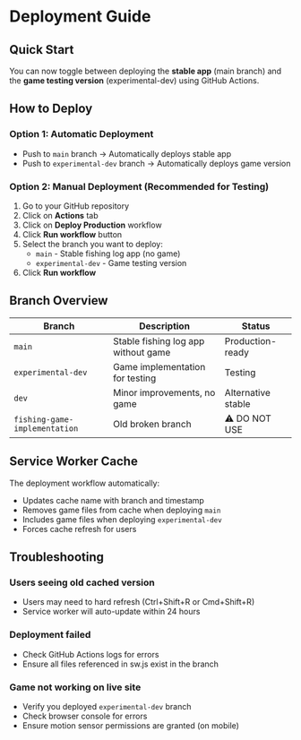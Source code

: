 # Deployment Guide

## Quick Start

You can now toggle between deploying the **stable app** (main branch) and the **game testing version** (experimental-dev) using GitHub Actions.

## How to Deploy

### Option 1: Automatic Deployment
- Push to `main` branch → Automatically deploys stable app
- Push to `experimental-dev` branch → Automatically deploys game version

### Option 2: Manual Deployment (Recommended for Testing)
1. Go to your GitHub repository
2. Click on **Actions** tab
3. Click on **Deploy Production** workflow
4. Click **Run workflow** button
5. Select the branch you want to deploy:
   - `main` - Stable fishing log app (no game)
   - `experimental-dev` - Game testing version
6. Click **Run workflow**

## Branch Overview

| Branch | Description | Status |
|--------|-------------|--------|
| `main` | Stable fishing log app without game | Production-ready |
| `experimental-dev` | Game implementation for testing | Testing |
| `dev` | Minor improvements, no game | Alternative stable |
| `fishing-game-implementation` | Old broken branch | ⚠️ DO NOT USE |

## Service Worker Cache

The deployment workflow automatically:
- Updates cache name with branch and timestamp
- Removes game files from cache when deploying `main`
- Includes game files when deploying `experimental-dev`
- Forces cache refresh for users

## Troubleshooting

### Users seeing old cached version
- Users may need to hard refresh (Ctrl+Shift+R or Cmd+Shift+R)
- Service worker will auto-update within 24 hours

### Deployment failed
- Check GitHub Actions logs for errors
- Ensure all files referenced in sw.js exist in the branch

### Game not working on live site
- Verify you deployed `experimental-dev` branch
- Check browser console for errors
- Ensure motion sensor permissions are granted (on mobile)
